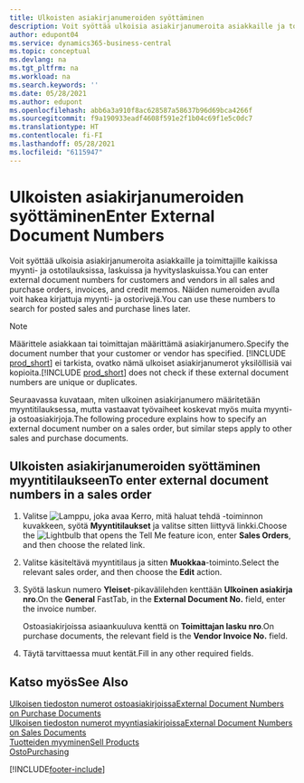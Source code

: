 ```yaml
---
title: Ulkoisten asiakirjanumeroiden syöttäminen
description: Voit syöttää ulkoisia asiakirjanumeroita asiakkaille ja toimittajille kaikissa myynti- ja ostotilauksissa, laskuissa ja hyvityslaskuissa. Näiden numeroiden avulla voit hakea kirjattuja myynti- ja ostorivejä.
author: edupont04
ms.service: dynamics365-business-central
ms.topic: conceptual
ms.devlang: na
ms.tgt_pltfrm: na
ms.workload: na
ms.search.keywords: ''
ms.date: 05/28/2021
ms.author: edupont
ms.openlocfilehash: abb6a3a910f8ac628587a58637b96d69bca4266f
ms.sourcegitcommit: f9a190933eadf4608f591e2f1b04c69f1e5c0dc7
ms.translationtype: HT
ms.contentlocale: fi-FI
ms.lasthandoff: 05/28/2021
ms.locfileid: "6115947"
---
```

# <a name="enter-external-document-numbers"></a><span data-ttu-id="50eb2-104">Ulkoisten asiakirjanumeroiden syöttäminen</span><span class="sxs-lookup"><span data-stu-id="50eb2-104">Enter External Document Numbers</span></span>

<span data-ttu-id="50eb2-105">Voit syöttää ulkoisia asiakirjanumeroita asiakkaille ja toimittajille kaikissa myynti- ja ostotilauksissa, laskuissa ja hyvityslaskuissa.</span><span class="sxs-lookup"><span data-stu-id="50eb2-105">You can enter external document numbers for customers and vendors in all sales and purchase orders, invoices, and credit memos.</span></span> <span data-ttu-id="50eb2-106">Näiden numeroiden avulla voit hakea kirjattuja myynti- ja ostorivejä.</span><span class="sxs-lookup"><span data-stu-id="50eb2-106">You can use these numbers to search for posted sales and purchase lines later.</span></span>  

> [!NOTE]
> <span data-ttu-id="50eb2-107">Määrittele asiakkaan tai toimittajan määrittämä asiakirjanumero.</span><span class="sxs-lookup"><span data-stu-id="50eb2-107">Specify the document number that your customer or vendor has specified.</span></span> <span data-ttu-id="50eb2-108">[!INCLUDE [prod_short](includes/prod_short.md)] ei tarkista, ovatko nämä ulkoiset asiakirjanumerot yksilöllisiä vai kopioita.</span><span class="sxs-lookup"><span data-stu-id="50eb2-108">[!INCLUDE [prod_short](includes/prod_short.md)] does not check if these external document numbers are unique or duplicates.</span></span>

<span data-ttu-id="50eb2-109">Seuraavassa kuvataan, miten ulkoinen asiakirjanumero määritetään myyntitilauksessa, mutta vastaavat työvaiheet koskevat myös muita myynti- ja ostoasiakirjoja.</span><span class="sxs-lookup"><span data-stu-id="50eb2-109">The following procedure explains how to specify an external document number on a sales order, but similar steps apply to other sales and purchase documents.</span></span>

## <a name="to-enter-external-document-numbers-in-a-sales-order"></a><span data-ttu-id="50eb2-110">Ulkoisten asiakirjanumeroiden syöttäminen myyntitilaukseen</span><span class="sxs-lookup"><span data-stu-id="50eb2-110">To enter external document numbers in a sales order</span></span>  

1. <span data-ttu-id="50eb2-111">Valitse ![Lamppu, joka avaa Kerro, mitä haluat tehdä -toiminnon](media/ui-search/search_small.png "Kerro, mitä haluat tehdä") kuvakkeen, syötä **Myyntitilaukset** ja valitse sitten liittyvä linkki.</span><span class="sxs-lookup"><span data-stu-id="50eb2-111">Choose the ![Lightbulb that opens the Tell Me feature](media/ui-search/search_small.png "Tell me what you want to do") icon, enter **Sales Orders**, and then choose the related link.</span></span>  
2. <span data-ttu-id="50eb2-112">Valitse käsiteltävä myyntitilaus ja sitten **Muokkaa**-toiminto.</span><span class="sxs-lookup"><span data-stu-id="50eb2-112">Select the relevant sales order, and then choose the **Edit** action.</span></span>  
3. <span data-ttu-id="50eb2-113">Syötä laskun numero **Yleiset**-pikavälilehden kenttään **Ulkoinen asiakirja nro**.</span><span class="sxs-lookup"><span data-stu-id="50eb2-113">On the **General** FastTab, in the **External Document No.** field, enter the invoice number.</span></span>  

    <span data-ttu-id="50eb2-114">Ostoasiakirjoissa asiaankuuluva kenttä on **Toimittajan lasku nro**.</span><span class="sxs-lookup"><span data-stu-id="50eb2-114">On purchase documents, the relevant field is the **Vendor Invoice No.** field.</span></span>
4. <span data-ttu-id="50eb2-115">Täytä tarvittaessa muut kentät.</span><span class="sxs-lookup"><span data-stu-id="50eb2-115">Fill in any other required fields.</span></span>  

## <a name="see-also"></a><span data-ttu-id="50eb2-116">Katso myös</span><span class="sxs-lookup"><span data-stu-id="50eb2-116">See Also</span></span>

[<span data-ttu-id="50eb2-117">Ulkoisen tiedoston numerot ostoasiakirjoissa</span><span class="sxs-lookup"><span data-stu-id="50eb2-117">External Document Numbers on Purchase Documents</span></span>](purchasing-ext-doc-no.md)  
[<span data-ttu-id="50eb2-118">Ulkoisen tiedoston numerot myyntiasiakirjoissa</span><span class="sxs-lookup"><span data-stu-id="50eb2-118">External Document Numbers on Sales Documents</span></span>](sales-how-invoice-sales.md#external-document-numbers)  
[<span data-ttu-id="50eb2-119">Tuotteiden myyminen</span><span class="sxs-lookup"><span data-stu-id="50eb2-119">Sell Products</span></span>](sales-how-sell-products.md)  
[<span data-ttu-id="50eb2-120">Osto</span><span class="sxs-lookup"><span data-stu-id="50eb2-120">Purchasing</span></span>](purchasing-manage-purchasing.md)  

[!INCLUDE[footer-include](includes/footer-banner.md)]